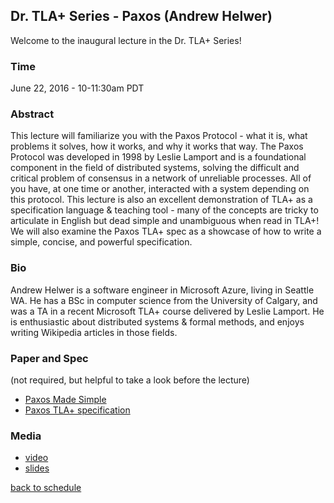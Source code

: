 ## Dr. TLA+ Series - Paxos (Andrew Helwer)

Welcome to the inaugural lecture in the Dr. TLA+ Series!

### Time
June 22, 2016 - 10-11:30am PDT

### Abstract
This lecture will familiarize you with the Paxos Protocol - what it is, what problems it solves, how it works, and why it works that way. The Paxos Protocol was developed in 1998 by Leslie Lamport and is a foundational component in the field of distributed systems, solving the difficult and critical problem of consensus in a network of unreliable processes. All of you have, at one time or another, interacted with a system depending on this protocol. This lecture is also an excellent demonstration of TLA+ as a specification language & teaching tool - many of the concepts are tricky to articulate in English but dead simple and unambiguous when read in TLA+! We will also examine the Paxos TLA+ spec as a showcase of how to write a simple, concise, and powerful specification.

### Bio
Andrew Helwer is a software engineer in Microsoft Azure, living in Seattle WA. He has a BSc in computer science from the University of Calgary, and was a TA in a recent Microsoft TLA+ course delivered by Leslie Lamport. He is enthusiastic about distributed systems & formal methods, and enjoys writing Wikipedia articles in those fields. 

### Paper and Spec
(not required, but helpful to take a look before the lecture)
+ [Paxos Made Simple](http://research.microsoft.com/en-us/um/people/lamport/pubs/paxos-simple.pdf)
+ [Paxos TLA+ specification](http://research.microsoft.com/en-us/um/people/chengh/private/Paxos.tla)

### Media
+ [video](https://www.youtube.com/watch?v=zCaJSrTmUFA)
+ [slides](./Paxos.pdf)

[back to schedule](https://github.com/tlaplus/DrTLAPlus)
